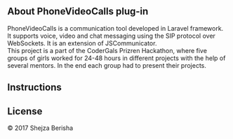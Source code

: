 

## About PhoneVideoCalls plug-in 
PhoneVideoCalls is a communication tool developed in Laravel framework. It supports voice, video and chat messaging using the SIP protocol over WebSockets. It is an extension of JSCommunicator.  
This project is a part of the CoderGals Prizren Hackathon, where five groups of girls worked for 24-48 hours in different projects with the help of several mentors. In the end each group had to present their projects. 

## Instructions 
## License 
&copy; 2017 Shejza Berisha

